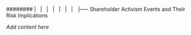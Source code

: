 ######## |   |   |   |   |   |   |   ├── Shareholder Activism Events and Their Risk Implications

*Add content here*